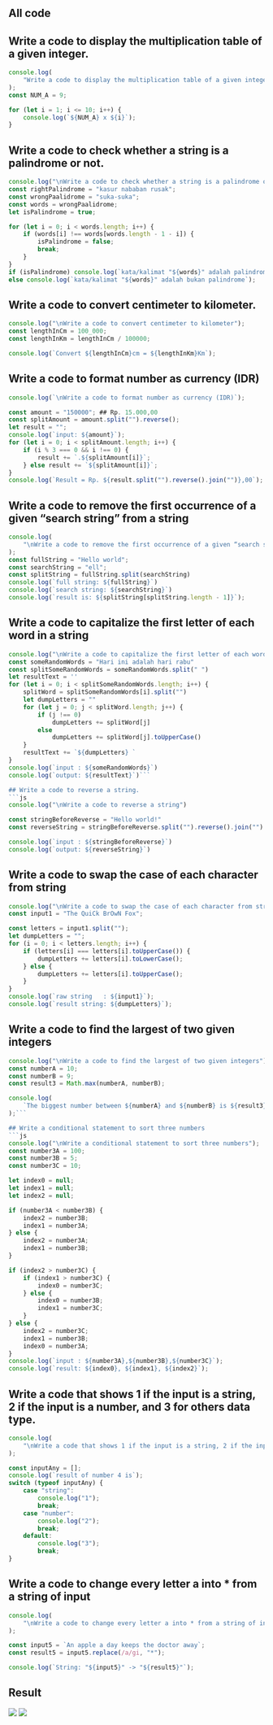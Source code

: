 ## All code
## Write a code to display the multiplication table of a given integer.
```js
console.log(
    "Write a code to display the multiplication table of a given integer"
);
const NUM_A = 9;

for (let i = 1; i <= 10; i++) {
    console.log(`${NUM_A} x ${i}`);
}
```

## Write a code to check whether a string is a palindrome or not.
```js
console.log("\nWrite a code to check whether a string is a palindrome or not");
const rightPalindrome = "kasur nababan rusak";
const wrongPaalidrome = "suka-suka";
const words = wrongPaalidrome;
let isPalindrome = true;

for (let i = 0; i < words.length; i++) {
    if (words[i] !== words[words.length - 1 - i]) {
        isPalindrome = false;
        break;
    }
}
if (isPalindrome) console.log(`kata/kalimat "${words}" adalah palindrome`);
else console.log(`kata/kalimat "${words}" adalah bukan palindrome`);
```
## Write a code to convert centimeter to kilometer.
```js
console.log("\nWrite a code to convert centimeter to kilometer");
const lengthInCm = 100_000;
const lengthInKm = lengthInCm / 100000;

console.log(`Convert ${lengthInCm}cm = ${lengthInKm}Km`);
```
## Write a code to format number as currency (IDR)

```js
console.log(`\nWrite a code to format number as currency (IDR)`);

const amount = "150000"; ## Rp. 15.000,00
const splitAmount = amount.split("").reverse();
let result = "";
console.log(`input: ${amount}`);
for (let i = 0; i < splitAmount.length; i++) {
    if (i % 3 === 0 && i !== 0) {
        result += `.${splitAmount[i]}`;
    } else result += `${splitAmount[i]}`;
}
console.log(`Result = Rp. ${result.split("").reverse().join("")},00`);
```

## Write a code to remove the first occurrence of a given “search string” from a string
```js
console.log(
    "\nWrite a code to remove the first occurrence of a given “search string” from a string"
);
const fullString = "Hello world";
const searchString = "ell";
const splitString = fullString.split(searchString)
console.log(`full string: ${fullString}`)
console.log(`search string: ${searchString}`)
console.log(`result is: ${splitString[splitString.length - 1]}`);
```

## Write a code to capitalize the first letter of each word in a string
```js
console.log("\nWrite a code to capitalize the first letter of each word in a string")
const someRandomWords = "Hari ini adalah hari rabu"
const splitSomeRandomWords = someRandomWords.split(" ")
let resultText = ''
for (let i = 0; i < splitSomeRandomWords.length; i++) {
    splitWord = splitSomeRandomWords[i].split("")
    let dumpLetters = ""
    for (let j = 0; j < splitWord.length; j++) {
        if (j !== 0)
            dumpLetters += splitWord[j]
        else
            dumpLetters += splitWord[j].toUpperCase()
    }
    resultText += `${dumpLetters} `
}
console.log(`input : ${someRandomWords}`)
console.log(`output: ${resultText}`)```

## Write a code to reverse a string.
```js
console.log("\nWrite a code to reverse a string")

const stringBeforeReverse = "Hello world!"
const reverseString = stringBeforeReverse.split("").reverse().join("")

console.log(`input : ${stringBeforeReverse}`)
console.log(`output: ${reverseString}`)
```

## Write a code to swap the case of each character from string
```js
console.log("\nWrite a code to swap the case of each character from string");
const input1 = "The QuiCk BrOwN Fox";

const letters = input1.split("");
let dumpLetters = "";
for (i = 0; i < letters.length; i++) {
    if (letters[i] === letters[i].toUpperCase()) {
        dumpLetters += letters[i].toLowerCase();
    } else {
        dumpLetters += letters[i].toUpperCase();
    }
}
console.log(`raw string   : ${input1}`);
console.log(`result string: ${dumpLetters}`);
```

## Write a code to find the largest of two given integers
```js
console.log("\nWrite a code to find the largest of two given integers");
const numberA = 10;
const numberB = 9;
const result3 = Math.max(numberA, numberB);

console.log(
    `The biggest number between ${numberA} and ${numberB} is ${result3}`
);```

## Write a conditional statement to sort three numbers
```js
console.log("\nWrite a conditional statement to sort three numbers");
const number3A = 100;
const number3B = 5;
const number3C = 10;

let index0 = null;
let index1 = null;
let index2 = null;

if (number3A < number3B) {
    index2 = number3B;
    index1 = number3A;
} else {
    index2 = number3A;
    index1 = number3B;
}

if (index2 > number3C) {
    if (index1 > number3C) {
        index0 = number3C;
    } else {
        index0 = number3B;
        index1 = number3C;
    }
} else {
    index2 = number3C;
    index1 = number3B;
    index0 = number3A;
}
console.log(`input : ${number3A},${number3B},${number3C}`);
console.log(`result: ${index0}, ${index1}, ${index2}`);
```

## Write a code that shows 1 if the input is a string, 2 if the input is a number, and 3 for others data type.

```js
console.log(
    "\nWrite a code that shows 1 if the input is a string, 2 if the input is a number, and 3 for others data type."
);

const inputAny = [];
console.log(`result of number 4 is`);
switch (typeof inputAny) {
    case "string":
        console.log("1");
        break;
    case "number":
        console.log("2");
        break;
    default:
        console.log("3");
        break;
}
```

## Write a code to change every letter a into * from a string of input

```js
console.log(
    "\nWrite a code to change every letter a into * from a string of input"
);

const input5 = `An apple a day keeps the doctor away`;
const result5 = input5.replace(/a/gi, "*");

console.log(`String: "${input5}" -> "${result5}"`);
```


## Result

![](result-exercise-03a.png)
![](result-exercise-03b.png)